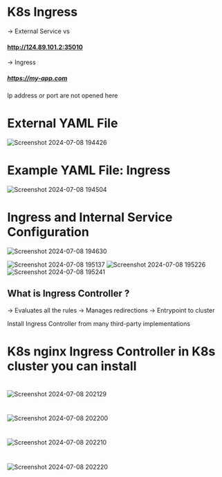 # K8s Ingress

-> External Service  vs 
#### http://124.89.101.2:35010
-> Ingress
#####  https://my-app.com

Ip address or port are not opened here 


# External YAML File 
![Screenshot 2024-07-08 194426](https://github.com/adarshadshetty/k8s/assets/136900544/87261ba6-c160-47bb-ba95-b38be4f62b15)

# Example YAML File: Ingress 
![Screenshot 2024-07-08 194504](https://github.com/adarshadshetty/k8s/assets/136900544/366bf3ac-d66f-4f28-94f1-82a8a254fcaf)



# Ingress and Internal Service Configuration 
![Screenshot 2024-07-08 194630](https://github.com/adarshadshetty/k8s/assets/136900544/41ef6d4e-2757-4f5e-aedd-625923b73cbf)


![Screenshot 2024-07-08 195137](https://github.com/adarshadshetty/k8s/assets/136900544/40724b73-28ac-440e-ab7e-8d5b7a560a1f)
![Screenshot 2024-07-08 195226](https://github.com/adarshadshetty/k8s/assets/136900544/c5cc72bf-6322-45b3-b86d-345c2877226d)
![Screenshot 2024-07-08 195241](https://github.com/adarshadshetty/k8s/assets/136900544/710d7698-c056-4217-8551-4247258ff523)

## What is Ingress Controller ? 
-> Evaluates all the rules 
-> Manages redirections 
-> Entrypoint to cluster

Install Ingress Controller from many third-party implementations
# K8s nginx Ingress Controller in K8s cluster you can install 


#
![Screenshot 2024-07-08 202129](https://github.com/adarshadshetty/k8s/assets/136900544/2a22aa3e-d35b-4ad8-9ea3-f109d5b27610)


#
![Screenshot 2024-07-08 202200](https://github.com/adarshadshetty/k8s/assets/136900544/420b113c-2ec6-4ac8-a414-1720fb6c55b4)

#
![Screenshot 2024-07-08 202210](https://github.com/adarshadshetty/k8s/assets/136900544/474f1338-390d-4131-85d2-4797a81dc30e)

#
![Screenshot 2024-07-08 202220](https://github.com/adarshadshetty/k8s/assets/136900544/f2f1e264-f676-415f-ad32-97fc311ac1fb)
